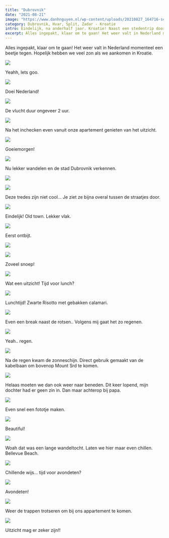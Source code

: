 ```yaml
---
title: "Dubrovnik"
date: "2021-08-21"
image: "https://www.danhnguyen.nl/wp-content/uploads/20210827_164716-scaled-e1631192411229.jpg"
category: Dubrovnik, Hvar, Split, Zadar - Kroatie
intro: Eindelijk, na anderhalf jaar. Kroatie! Naast een stedentrip door historische steden als Dubrovnik, een bezoek aan de natuurparken zoals de National Park Plitvice en lekker chillen aan de stranden van de Adriatische Zee.
excerpt: Alles ingepakt, klaar om te gaan! Het weer valt in Nederland momenteel een beetje tegen. Hopelijk hebben we veel zon als we aankomen in Kroatie.
---
```


Alles ingepakt, klaar om te gaan! Het weer valt in Nederland momenteel een beetje tegen. Hopelijk hebben we veel zon als we aankomen in Kroatie.

![](https://www.danhnguyen.nl/wp-content/uploads/IMG_9900-scaled-e1631193223255.jpg)

Yeahh, lets goo.

![](https://www.danhnguyen.nl/wp-content/uploads/20210826_174450-scaled-e1631192314805.jpg)

Doei Nederland!

![](https://www.danhnguyen.nl/wp-content/uploads/IMG_9917-scaled-e1631193643787.jpg)

De vlucht duur ongeveer 2 uur.

![](https://www.danhnguyen.nl/wp-content/uploads/20210826_215650-scaled-e1631192332182.jpg)

Na het inchecken even vanuit onze apartement genieten van het uitzicht.

![](https://www.danhnguyen.nl/wp-content/uploads/20210827_062813-scaled-e1631192341708.jpg)

Goeiemorgen!

![](https://www.danhnguyen.nl/wp-content/uploads/20210827_083841-scaled-e1631192347251.jpg)

Nu lekker wandelen en de stad Dubrovnik verkennen.

![](https://www.danhnguyen.nl/wp-content/uploads/IMG_9942-scaled-e1631193243718.jpg)

![](https://www.danhnguyen.nl/wp-content/uploads/20210827_084114-scaled-e1631192835153.jpg)

Deze tredes zijn niet cool... Je ziet ze bijna overal tussen de straatjes door.

![](https://www.danhnguyen.nl/wp-content/uploads/20210827_085555-scaled-e1631192368267.jpg)

Eindelijk! Old town. Lekker vlak.

![](https://www.danhnguyen.nl/wp-content/uploads/20210827_093116-scaled-e1631192372241.jpg)

Eerst ontbijt.

![](https://www.danhnguyen.nl/wp-content/uploads/IMG_9979-scaled-e1631193248568.jpg)

![](https://www.danhnguyen.nl/wp-content/uploads/IMG_0063-scaled-e1631193192273.jpg)

Zoveel snoep!

![](https://www.danhnguyen.nl/wp-content/uploads/20210827_103807-scaled-e1631192393196.jpg)

Wat een uitzicht! Tijd voor lunch?

![](https://www.danhnguyen.nl/wp-content/uploads/IMG_0055-scaled-e1631193184788.jpg)

Lunchtijd! Zwarte Risotto met gebakken calamari.

![](https://www.danhnguyen.nl/wp-content/uploads/20210827_111231-scaled-e1631192398795.jpg)

Even een break naast de rotsen.. Volgens mij gaat het zo regenen.

![](https://www.danhnguyen.nl/wp-content/uploads/20210827_120655-scaled-e1631192402188.jpg)

Yeah.. regen.

![](https://www.danhnguyen.nl/wp-content/uploads/20210827_143551-scaled-e1631192406891.jpg)

Na de regen kwam de zonneschijn. Direct gebruik gemaakt van de kabelbaan om bovenop Mount Srd te komen.

![](https://www.danhnguyen.nl/wp-content/uploads/IMG_0078-scaled-e1631193199866.jpg)

Helaas moeten we dan ook weer naar beneden. Dit keer lopend, mijn dochter had er geen zin in. Dan maar achterop bij papa.

![](https://www.danhnguyen.nl/wp-content/uploads/IMG_0086-scaled-e1631193204534.jpg)

Even snel een fototje maken.

![](https://www.danhnguyen.nl/wp-content/uploads/IMG_0100-scaled-e1631193210523.jpg)

Beautiful!

![](https://www.danhnguyen.nl/wp-content/uploads/20210827_164716-scaled-e1631192411229.jpg)

Woah dat was een lange wandeltocht. Laten we hier maar even chillen. Bellevue Beach.

![](https://www.danhnguyen.nl/wp-content/uploads/20210827_171235-scaled-e1631193107959.jpg)

Chillende wijs... tijd voor avondeten?

![](https://www.danhnguyen.nl/wp-content/uploads/20210828_114331-scaled-e1631193156716.jpg)

Avondeten!

![](https://www.danhnguyen.nl/wp-content/uploads/20210827_183204-scaled-e1631193145516.jpg)

Weer de trappen trotseren om bij ons appartement te komen.

![](https://www.danhnguyen.nl/wp-content/uploads/20210827_191713-scaled-e1631193151145.jpg)

Uitzicht mag er zeker zijn!!
